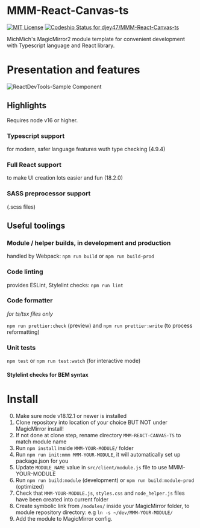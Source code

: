 # MMM-React-Canvas-ts
[ ![MIT License](https://img.shields.io/badge/license-MIT-blue.svg)](http://choosealicense.com/licenses/mit)
[![Codeship Status for djey47/MMM-React-Canvas-ts](https://app.codeship.com/projects/0a18b0a8-549a-4dc0-90ba-8c4a4da16876/status?branch=master)](https://app.codeship.com/projects/462045)

MichMich's MagicMirror2 module template for convenient development with Typescript language and React library.

# Presentation and features

![ReactDevTools-Sample Component](https://github.com/djey47/MMM-React-Canvas-ts/raw/master/docs/ReactDevTools-Sample%20Component.png)

## Highlights

Requires node v16 or higher.

### Typescript support
for modern, safer language features wuth type checking (4.9.4)

### Full React support
to make UI creation lots easier and fun (18.2.0)

### SASS preprocessor support
(.scss files)

## Useful toolings

### Module / helper builds, in development and production
handled by Webpack: `npm run build` or `npm run build-prod`

### Code linting
provides ESLint, Stylelint checks: `npm run lint`

### Code formatter
*for ts/tsx files only*

`npm run prettier:check` (preview) and `npm run prettier:write` (to process reformatting)

### Unit tests
`npm test` or `npm run test:watch` (for interactive mode)

#### Stylelint checks for BEM syntax

# Install

0. Make sure node v18.12.1 or newer is installed
1. Clone repository into location of your choice BUT NOT under MagicMirror install!
2. If not done at clone step, rename directory `MMM-REACT-CANVAS-TS` to match module name
3. Run `npm install` inside `MMM-YOUR-MODULE/` folder
4. Run `npm run init:mmm MMM-YOUR-MODULE`, it will automatically set up package.json for you
5. Update `MODULE_NAME` value in `src/client/module.js` file to use MMM-YOUR-MODULE
6. Run `npm run build:module` (development) or `npm run build:module-prod` (optimized)
7. Check that `MMM-YOUR-MODULE.js`, `styles.css` and `node_helper.js` files have been created into current folder
8. Create symbolic link from `/modules/` inside your MagicMirror folder, to module repository directory: e.g `ln -s ~/dev/MMM-YOUR-MODULE/`
9. Add the module to MagicMirror config.
